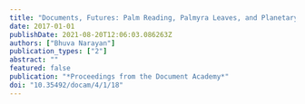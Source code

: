 ```yaml
---
title: "Documents, Futures: Palm Reading, Palmyra Leaves, and Planetary Prophesy"
date: 2017-01-01
publishDate: 2021-08-20T12:06:03.086263Z
authors: ["Bhuva Narayan"]
publication_types: ["2"]
abstract: ""
featured: false
publication: "*Proceedings from the Document Academy*"
doi: "10.35492/docam/4/1/18"
---
```


